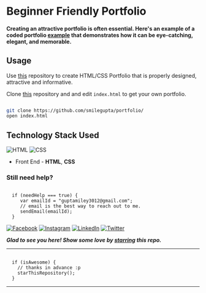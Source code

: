 # Beginner Friendly Portfolio

#### Creating an attractive portfolio is often essential. Here's an example of a coded portfolio [example]( https://smilegupta.github.io/portfolio) that demonstrates how it can be eye-catching, elegant, and memorable.



## Usage

Use [this](https://github.com/smilegupta/portfolio) repository to create HTML/CSS Portfolio that is properly designed, attractive and informative. 

Clone [this](https://github.com/smilegupta/portfolio) repository and and edit `index.html` to get your own portfolio.

```bash

git clone https://github.com/smilegupta/portfolio/ 
open index.html

```

## Technology Stack Used

![HTML](https://img.shields.io/badge/frontend-html-orange.svg?logo=html5&style=flat-square) 
![CSS](https://img.shields.io/badge/frontend-css-yellowgreen.svg?logo=css3&style=flat-square)

- Front End - **HTML**, **CSS**

### Still need help?

```

  if (needHelp === true) {
     var emailId = "guptamiley3012@gmail.com";
     // email is the best way to reach out to me.
     sendEmail(emailId);
  }

```

[![Facebook](https://img.shields.io/static/v1.svg?label=follow&message=@smileguptaaa&color=9cf&logo=facebook&style=flat&logoColor=white&colorA=informational)](https://www.facebook.com/smileguptaaa)  [![Instagram](https://img.shields.io/static/v1.svg?label=follow&message=@smileguptaaa&color=grey&logo=instagram&style=flat&logoColor=white&colorA=critical)](https://www.instagram.com/smileguptaaa/) [![LinkedIn](https://img.shields.io/static/v1.svg?label=connect&message=@smilegupta&color=9cf&logo=linkedin&style=flat&logoColor=white&colorA=blue)](https://www.linkedin.com/in/smilegupta/) [![Twitter](https://img.shields.io/static/v1.svg?label=connect&message=@smileguptaaa&color=grey&logo=twitter&style=flat&logoColor=white&colorA=critical)](https://twitter.com/smileguptaaa)

***Glad to see you here! Show some love by [starring](https://github.com/smilegupta/portfolio/) this repo.***

-----

```

  if (isAwesome) {
    // thanks in advance :p
    starThisRepository();
  }

```

******

